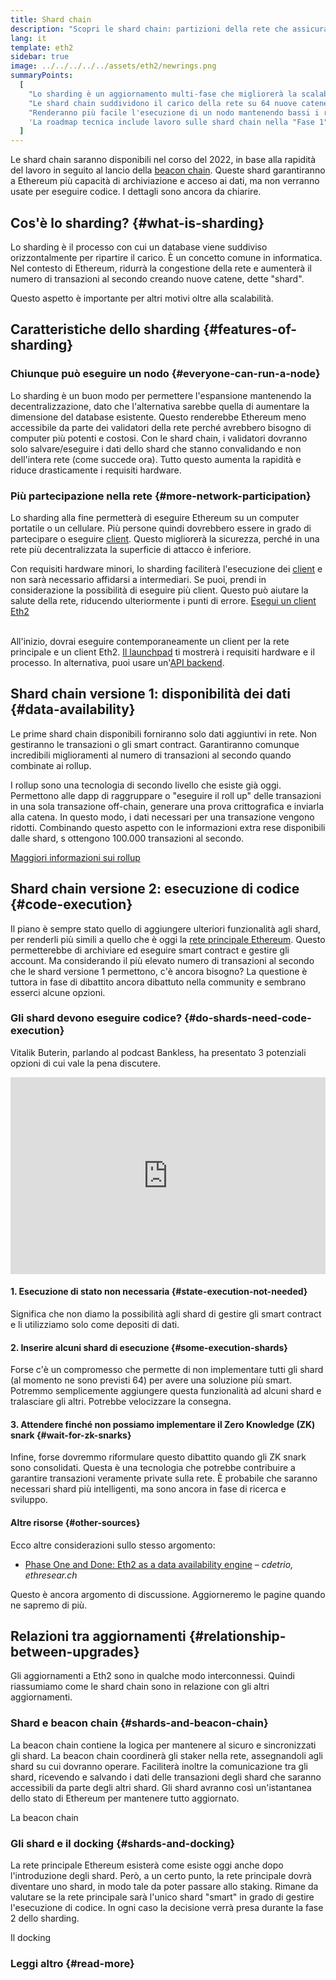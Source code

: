 ```yaml
---
title: Shard chain
description: "Scopri le shard chain: partizioni della rete che assicurano a Ethereum più capacità di transazione e maggior facilità di esecuzione."
lang: it
template: eth2
sidebar: true
image: ../../../../../assets/eth2/newrings.png
summaryPoints:
  [
    "Lo sharding è un aggiornamento multi-fase che migliorerà la scalabilità e la capacità di Ethereum.",
    "Le shard chain suddividono il carico della rete su 64 nuove catene.",
    "Renderanno più facile l'esecuzione di un nodo mantenendo bassi i requisiti hardware",
    'La roadmap tecnica include lavoro sulle shard chain nella "Fase 1" e potenzialmente nella "Fase 2".',
  ]
---
```


<UpgradeStatus date="~2022">
    Le shard chain saranno disponibili nel corso del 2022, in base alla rapidità del lavoro in seguito al lancio della <a href="/eth2/beacon-chain/">beacon chain</a>. Queste shard garantiranno a Ethereum più capacità di archiviazione e acceso ai dati, ma non verranno usate per eseguire codice. I dettagli sono ancora da chiarire.
</UpgradeStatus>

## Cos'è lo sharding? {#what-is-sharding}

Lo sharding è il processo con cui un database viene suddiviso orizzontalmente per ripartire il carico. È un concetto comune in informatica. Nel contesto di Ethereum, ridurrà la congestione della rete e aumenterà il numero di transazioni al secondo creando nuove catene, dette "shard".

Questo aspetto è importante per altri motivi oltre alla scalabilità.

## Caratteristiche dello sharding {#features-of-sharding}

### Chiunque può eseguire un nodo {#everyone-can-run-a-node}

Lo sharding è un buon modo per permettere l'espansione mantenendo la decentralizzazione, dato che l'alternativa sarebbe quella di aumentare la dimensione del database esistente. Questo renderebbe Ethereum meno accessibile da parte dei validatori della rete perché avrebbero bisogno di computer più potenti e costosi. Con le shard chain, i validatori dovranno solo salvare/eseguire i dati dello shard che stanno convalidando e non dell'intera rete (come succede ora). Tutto questo aumenta la rapidità e riduce drasticamente i requisiti hardware.

### Più partecipazione nella rete {#more-network-participation}

Lo sharding alla fine permetterà di eseguire Ethereum su un computer portatile o un cellulare. Più persone quindi dovrebbero essere in grado di partecipare o eseguire [client](/developers/docs/nodes-and-clients/). Questo migliorerà la sicurezza, perché in una rete più decentralizzata la superficie di attacco è inferiore.

Con requisiti hardware minori, lo sharding faciliterà l'esecuzione dei [client](/developers/docs/nodes-and-clients/) e non sarà necessario affidarsi a intermediari. Se puoi, prendi in considerazione la possibilità di eseguire più client. Questo può aiutare la salute della rete, riducendo ulteriormente i punti di errore. [Esegui un client Eth2](/eth2/get-involved/)

<br />

<InfoBanner isWarning={true}>
  All'inizio, dovrai eseguire contemporaneamente un client per la rete principale e un client Eth2. <a href="https://launchpad.ethereum.org" target="_blank">Il launchpad</a> ti mostrerà i requisiti hardware e il processo. In alternativa, puoi usare un'<a href="/developers/docs/apis/backend/#available-libraries">API backend</a>.
</InfoBanner>

## Shard chain versione 1: disponibilità dei dati {#data-availability}

Le prime shard chain disponibili forniranno solo dati aggiuntivi in rete. Non gestiranno le transazioni o gli smart contract. Garantiranno comunque incredibili miglioramenti al numero di transazioni al secondo quando combinate ai rollup.

I rollup sono una tecnologia di secondo livello che esiste già oggi. Permettono alle dapp di raggruppare o "eseguire il roll up" delle transazioni in una sola transazione off-chain, generare una prova crittografica e inviarla alla catena. In questo modo, i dati necessari per una transazione vengono ridotti. Combinando questo aspetto con le informazioni extra rese disponibili dalle shard, s ottengono 100.000 transazioni al secondo.

[Maggiori informazioni sui rollup](/developers/docs/scaling/layer-2-rollups/#rollups)

## Shard chain versione 2: esecuzione di codice {#code-execution}

Il piano è sempre stato quello di aggiungere ulteriori funzionalità agli shard, per renderli più simili a quello che è oggi la [rete principale Ethereum](/glossary/#mainnet). Questo permetterebbe di archiviare ed eseguire smart contract e gestire gli account. Ma considerando il più elevato numero di transazioni al secondo che le shard versione 1 permettono, c'è ancora bisogno? La questione è tuttora in fase di dibattito ancora dibattuto nella community e sembrano esserci alcune opzioni.

### Gli shard devono eseguire codice? {#do-shards-need-code-execution}

Vitalik Buterin, parlando al podcast Bankless, ha presentato 3 potenziali opzioni di cui vale la pena discutere.

<iframe width="100%" height="315" src="https://www.youtube.com/embed/-R0j5AMUSzA?start=5841" frameborder="0" allow="accelerometer; autoplay; clipboard-write; encrypted-media; gyroscope; picture-in-picture" allowfullscreen mark="crwd-mark"></iframe>

#### 1. Esecuzione di stato non necessaria {#state-execution-not-needed}

Significa che non diamo la possibilità agli shard di gestire gli smart contract e li utilizziamo solo come depositi di dati.

#### 2. Inserire alcuni shard di esecuzione {#some-execution-shards}

Forse c'è un compromesso che permette di non implementare tutti gli shard (al momento ne sono previsti 64) per avere una soluzione più smart. Potremmo semplicemente aggiungere questa funzionalità ad alcuni shard e tralasciare gli altri. Potrebbe velocizzare la consegna.

#### 3. Attendere finché non possiamo implementare il Zero Knowledge (ZK) snark {#wait-for-zk-snarks}

Infine, forse dovremmo riformulare questo dibattito quando gli ZK snark sono consolidati. Questa è una tecnologia che potrebbe contribuire a garantire transazioni veramente private sulla rete. È probabile che saranno necessari shard più intelligenti, ma sono ancora in fase di ricerca e sviluppo.

#### Altre risorse {#other-sources}

Ecco altre considerazioni sullo stesso argomento:

- [Phase One and Done: Eth2 as a data availability engine](https://ethresear.ch/t/phase-one-and-done-eth2-as-a-data-availability-engine/5269/8) – _cdetrio, ethresear.ch_

Questo è ancora argomento di discussione. Aggiorneremo le pagine quando ne sapremo di più.

## Relazioni tra aggiornamenti {#relationship-between-upgrades}

Gli aggiornamenti a Eth2 sono in qualche modo interconnessi. Quindi riassumiamo come le shard chain sono in relazione con gli altri aggiornamenti.

### Shard e beacon chain {#shards-and-beacon-chain}

La beacon chain contiene la logica per mantenere al sicuro e sincronizzati gli shard. La beacon chain coordinerà gli staker nella rete, assegnandoli agli shard su cui dovranno operare. Faciliterà inoltre la comunicazione tra gli shard, ricevendo e salvando i dati delle transazioni degli shard che saranno accessibili da parte degli altri shard. Gli shard avranno così un'istantanea dello stato di Ethereum per mantenere tutto aggiornato.

<ButtonLink to="/eth2/beacon-chain/">La beacon chain</ButtonLink>

### Gli shard e il docking {#shards-and-docking}

La rete principale Ethereum esisterà come esiste oggi anche dopo l'introduzione degli shard. Però, a un certo punto, la rete principale dovrà diventare uno shard, in modo tale da poter passare allo staking. Rimane da valutare se la rete principale sarà l'unico shard "smart" in grado di gestire l'esecuzione di codice. In ogni caso la decisione verrà presa durante la fase 2 dello sharding.

<ButtonLink to="/eth2/merge/">Il docking</ButtonLink>

<Divider />

### Leggi altro {#read-more}

<Eth2ShardChainsList />
